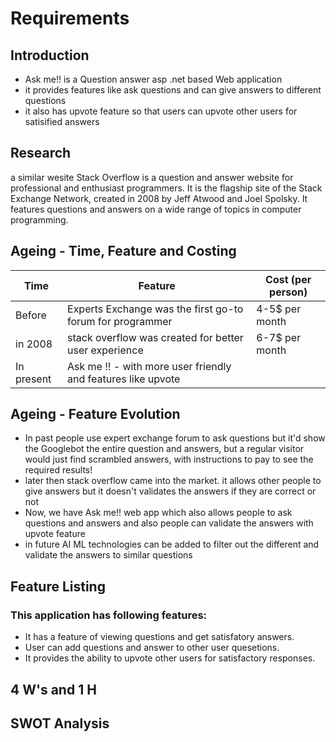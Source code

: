 # Requirements

## Introduction
*  Ask me!!  is a Question answer asp .net based Web application 
*  it provides features like ask questions and can give answers to different questions
*  it also has upvote feature so that users can upvote other users for satisified answers

## Research
a similar wesite Stack Overflow is a question and answer website for professional and enthusiast programmers. It is the flagship site of the Stack Exchange Network, created in 2008 by Jeff Atwood and Joel Spolsky. It features questions and answers on a wide range of topics in computer programming.


## Ageing - Time, Feature and Costing
Time | Feature | Cost (per person)
------|----------|---------
Before | Experts Exchange was the first go-to forum for programmer | 4-5$ per month
in 2008 | stack overflow  was created for better user experience | 6-7$ per month 
In present |  Ask me !! - with more user friendly and features like upvote | 

## Ageing - Feature Evolution
* In past people use expert exchange forum to ask questions but it'd show the Googlebot the entire question and answers, but a regular visitor would just find scrambled answers, with instructions to pay to see the required results!
*	later then stack overflow came into the market. it allows other people to give answers but it doesn't validates the answers if they are correct or not
*	Now, we have Ask me!! web app which also allows people to ask questions and answers and also people can validate the answers with upvote feature
*	in future AI ML technologies can be added to filter out the different and validate the answers to similar questions

## Feature Listing
### This application has following features:
* It has a feature of viewing questions and get satisfatory answers.
* User can add questions and answer to other user quesetions.
* It provides the ability to upvote other users for satisfactory responses.


## 4 W&#39;s and 1 H

## SWOT Analysis



